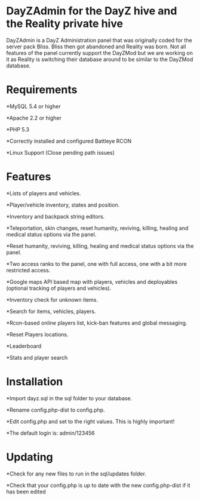 DayZAdmin for the DayZ hive and the Reality private hive
=========

DayZAdmin is a DayZ Administration panel that was originally coded for the server pack Bliss. Bliss then got abandoned and Reality was born. Not all features of the panel currently support the DayZMod but we are working on it as Reality is switching their database around to be similar to the DayZMod database.

Requirements
=========

*MySQL 5.4 or higher

*Apache 2.2 or higher

*PHP 5.3 

*Correctly installed and configured Battleye RCON

*Linux Support (Close pending path issues)


Features
=========

*Lists of players and vehicles.

*Player/vehicle inventory, states and position.

*Inventory and backpack string editors.

*Teleportation, skin changes, reset humanity, reviving, killing, healing and medical status options via the panel.

*Reset humanity, reviving, killing, healing and medical status options via the panel.

*Two access ranks to the panel, one with full access, one with a bit more restricted access.

*Google maps API based map with players, vehicles and deployables (optional tracking of players and vehicles).

*Inventory check for unknown items.

*Search for items, vehicles, players.

*Rcon-based online players list, kick-ban features and global messaging.

*Reset Players locations.

*Leaderboard

*Stats and player search


Installation
=========

*Import dayz.sql in the sql folder to your database.

*Rename config.php-dist to config.php.

*Edit config.php and set to the right values. This is highly important!

*The default login is: admin/123456

Updating
=========

*Check for any new files to run in the sql/updates folder.

*Check that your config.php is up to date with the new config.php-dist if it has been edited


